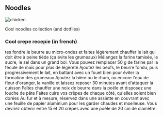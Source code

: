 ## Noodles
![chicken](https://raw.githubusercontent.com/vioctaus/noodles/main/noodles/golden_chicken.jpg)

Cool noodles collection (and dotfiles)
### Cool crepe recepie (in french)
tes fondre le beurre au micro-ondes et faites légèrement chauffer le lait qui doit être à peine tiède (ça évite les grumeaux)
Mélangez la farine tamisée, le sucre, le sel dans un grand bol. Vous pouvez remplacer 50 g de farine par la fécule de maïs pour plus de légèreté
Ajoutez les oeufs, le beurre fondu, puis progressivement le lait, en battant avec un fouet bien pour éviter la formation des grumeaux
Ajoutez la bière ou le rhum, ou encore l'eau de fleur d'oranger, la vanille et laissez reposer 30 minutes avant d'attaquer la cuisson
Faîtes chauffer une noix de beurre dans la poêle et disposez une louche de pâte
Faites cuire vos crêpes de chaque côté, qu'elles soient bien dorées
Au fur et à mesure, réservez dans une assiette en couvrant avec une feuille de papier aluminium pour les garder chaudes et moelleuse. Vous devriez obtenir entre 15 et 20 crêpes avec une poêle de 20 cm de diamètre.

